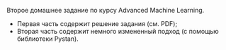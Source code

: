 Второе домашнее задание по курсу Advanced Machine Learning.

* Первая часть содержит решение задания (см. PDF);
* Вторая часть содержит немного измененный подход (с помощью библиотеки Pystan).
